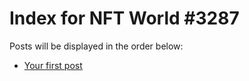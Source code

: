 # Index for NFT World #3287
Posts will be displayed in the order below:

- [Your first post](./001-first.md)

